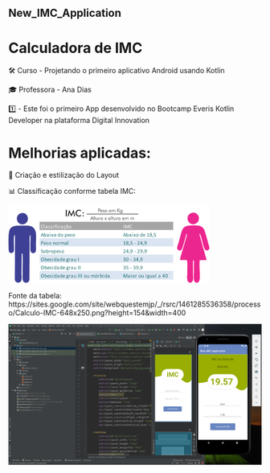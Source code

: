 ## New_IMC_Application

 # Calculadora de IMC
 
 🛠️ Curso - Projetando o primeiro aplicativo Android usando Kotlin
 
 🎓 Professora - Ana Dias
 
 1️⃣ - Este foi o primeiro App desenvolvido no Bootcamp Everis Kotlin Developer na plataforma Digital Innovation
 
 # Melhorias aplicadas:
 
 <p> 🎨 Criação e estilização do Layout</p>
 <p> 📊 Classificação conforme tabela IMC: </p> 
 
 ![tabela](https://github.com/Mayconfuzita86/New_IMC_Application/blob/main/app/src/main/res/drawable/imctable.png)
 
<p>Fonte da tabela: https://sites.google.com/site/webquestemjp/_/rsrc/1461285536358/processo/Calculo-IMC-648x250.png?height=154&width=400 </p>
 

![tela](https://github.com/Mayconfuzita86/New_IMC_Application/blob/main/app/src/main/res/drawable/newimcapplication.PNG)
